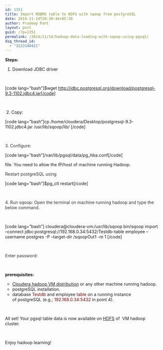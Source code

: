 ```yaml
---
id: 1351
title: Import RDBMS table to HDFS with sqoop from postgreSQL
date: 2014-11-14T20:39:44+05:30
author: Pradeep Pant
layout: post
guid: /?p=1351
permalink: /2014/11/14/hadoop-data-loading-with-sqoop-using-pgsql/
dsq_thread_id:
  - "3223140421"
---
```

**Steps:**

1. Download JDBC driver

&nbsp;

[code lang=&#8221;bash&#8221;]$wget http://jdbc.postgresql.org/download/postgresql-9.3-1102.jdbc4.jar[/code]

&nbsp;

<span style="color: #333333;"> </span>2. Copy:<span style="color: #800000;"> </span>

[code lang=&#8221;bash&#8221;]cp /home/cloudera/Desktop/postgresql-9.3-1102.jdbc4.jar /usr/lib/sqoop/lib/ [/code]

&nbsp;

<span style="color: #333333;">3. Configure:<em><span style="color: #0000ff;"> </span></em></span>

[code lang=&#8221;bash&#8221;]/var/lib/pgsql/data/pg_hba.conf[/code]

file. You need to allow the IP/host of machine running Hadoop.

<span style="color: #333333;">Restart postgreSQL using<span style="color: #800000;"> </span></span>

[code lang=&#8221;bash&#8221;]$pg_ctl restart[/code]

&nbsp;

<span style="color: #333333;">4. Run sqoop: Open the terminal on machine running hadoop and type the below command.</span>

&nbsp;

[code lang=&#8221;bash&#8221;] cloudera@cloudera-vm:/usr/lib/sqoop bin/sqoop import &#8211;connect jdbc:postgresql://192.168.0.34:5432/Testdb&#8211;table employee &#8211;username postgres -P &#8211;target-dir /sqoopOut1 -m 1 [/code]

&nbsp;

<span style="color: #333333;">Enter password:</span>

&nbsp;

**prerequisites:**

<ul style="list-style-type: circle;">
  <li>
    <a href="http://www.cloudera.com/content/cloudera/en/documentation/DemoVMs/Cloudera-QuickStart-VM/cloudera_quickstart_vm.html">Cloudera hadoop VM distribution</a> or any other machine running hadoop.
  </li>
  <li>
    postgreSQL installation.
  </li>
  <li>
    database<span style="color: #800000;"> Testdb</span> and employee <span style="color: #800000;">table</span> on a running instance of postgreSQL (e.g.; <span style="color: #800000;">192.168.0.34:5432</span> in point 4).
  </li>
</ul>

&nbsp;

All set! Your pgsql table data is now available on [HDFS](http://hadoop.apache.org/docs/r1.2.1/hdfs_design.html) of  VM hadoop cluster.

&nbsp;

Enjoy hadoop learning!
